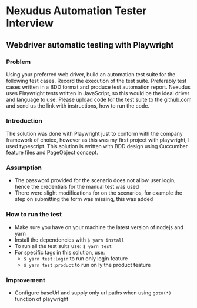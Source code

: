 # Nexudus Automation Tester Interview 

## Webdriver automatic testing with Playwright

### Problem
Using your preferred web driver, build an automation test suite for the following test cases.
Record the execution of the test suite. Preferably test cases written in a BDD format and produce test automation report.
Nexudus uses Playwright tests written in JavaScript, so this would be the ideal driver and language to use.
Please upload code for the test suite to the github.com and send us the link with instructions, how to run the code.

### Introduction
The solution was done with Playwright just to conform with the company framework of choice, however as this was my first 
project with playwright, I used typescript.
This solution is written with BDD design using Cuccumber feature files and PageObject concept.

### Assumption
* The password provided for the scenario does not allow user login, hence the credentials for the manual test was used
* There were slight modifications for on the scenarios, for example the step on submitting the form was missing, this was added


### How to run the test
* Make sure you have on your machine the latest version of nodejs and yarn
* Install the dependencies with `$ yarn install`
* To run all the test suits use: `$ yarn test`
* For specific tags in this solution, use:
  * `$ yarn test:login` to run only login feature
  * `$ yarn test:product` to run on ly the product feature

### Improvement
* Configure baseUrl and supply only url paths when using `goto(*)` function of playwright
